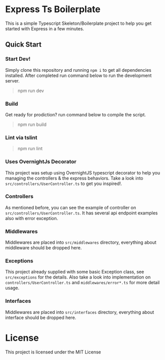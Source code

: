 # Express Ts Boilerplate

This is a simple Typescript Skeleton/Boilerplate project to help you get started with Express in a few minutes.



## Quick Start

### Start Dev!

Simply clone this repository and running `npm i` to get all dependencies installed. After completed run command below to run the development server.

> npm run dev

### Build

Get ready for prodiction? run command below to compile the script.

> npm run build

### Lint via tslint

> npm run lint

### Uses OvernightJs Decorator

This project was setup using OvernightJS typescript decorator to help you managing the controllers & the express behaviors. Take a look into `src/controllers/UserController.ts` to get you inspired!.

### Controllers

As mentioned before, you can see the example of controller on `src/controllers/UserController.ts`. It has several api endpoint examples also with error exception.

### Middlewares

Middlewares are placed into `src/middlewares` directory, everything about middleware should be dropped here.

### Exceptions

This project already supplied with some basic Exception class, see `src/exceptions` for the details. Also take a look into implementation on `controllers/UserController.ts` and `middlewares/error*.ts` for more detail usage.

### Interfaces

Middlewares are placed into `src/interfaces` directory, everything about interface should be dropped here.


# License

This project is licensed under the MIT License 